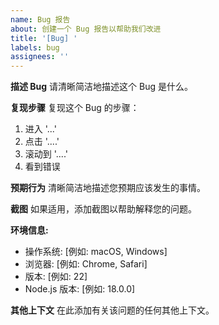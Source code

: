 ```yaml
---
name: Bug 报告
about: 创建一个 Bug 报告以帮助我们改进
title: '[Bug] '
labels: bug
assignees: ''
---
```


**描述 Bug**
请清晰简洁地描述这个 Bug 是什么。

**复现步骤**
复现这个 Bug 的步骤：
1. 进入 '...'
2. 点击 '....'
3. 滚动到 '....'
4. 看到错误

**预期行为**
清晰简洁地描述您预期应该发生的事情。

**截图**
如果适用，添加截图以帮助解释您的问题。

**环境信息:**
 - 操作系统: [例如: macOS, Windows]
 - 浏览器: [例如: Chrome, Safari]
 - 版本: [例如: 22]
 - Node.js 版本: [例如: 18.0.0]

**其他上下文**
在此添加有关该问题的任何其他上下文。 